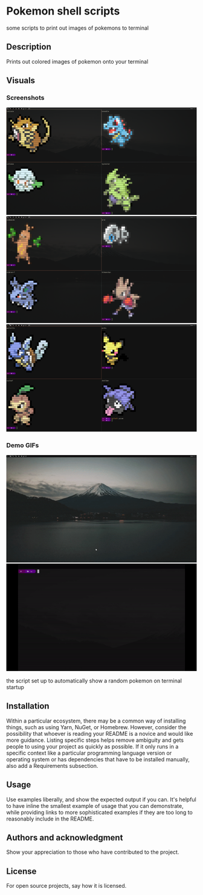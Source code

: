 # Pokemon shell scripts

some scripts to print out images of pokemons to terminal

## Description
Prints out colored images of pokemon onto your terminal

## Visuals
### Screenshots
![screenshot](./demo_images/demo_1.png)
![screenshot](./demo_images/demo_2.png)
![screenshot](./demo_images/demo_3.png)

### Demo GIFs
![demo of random pokemons on terminal spawn](./demo_images/poke_demo.gif)
![demo of program in action](./demo_images/colorscript-demo.gif)


the script set up to automatically show a random pokemon on terminal startup

## Installation
Within a particular ecosystem, there may be a common way of installing things, such as using Yarn, NuGet, or Homebrew. However, consider the possibility that whoever is reading your README is a novice and would like more guidance. Listing specific steps helps remove ambiguity and gets people to using your project as quickly as possible. If it only runs in a specific context like a particular programming language version or operating system or has dependencies that have to be installed manually, also add a Requirements subsection.

## Usage
Use examples liberally, and show the expected output if you can. It's helpful to have inline the smallest example of usage that you can demonstrate, while providing links to more sophisticated examples if they are too long to reasonably include in the README.

## Authors and acknowledgment
Show your appreciation to those who have contributed to the project.

## License
For open source projects, say how it is licensed.


